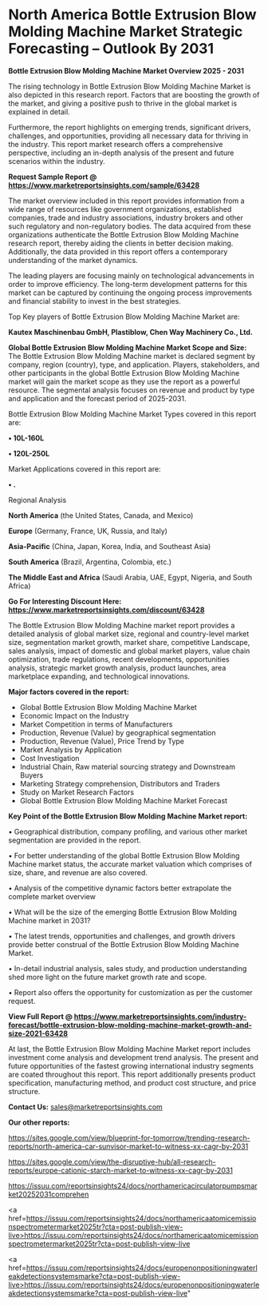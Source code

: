 # North America Bottle Extrusion Blow Molding Machine Market Strategic Forecasting – Outlook By 2031

<Strong> Bottle Extrusion Blow Molding Machine Market Overview 2025 - 2031</strong>

The rising technology in Bottle Extrusion Blow Molding Machine Market is also depicted in this research report. Factors that are boosting the growth of the market, and giving a positive push to thrive in the global market is explained in detail.

Furthermore, the report highlights on emerging trends, significant drivers, challenges, and opportunities, providing all necessary data for thriving in the industry. This report market research offers a comprehensive perspective, including an in-depth analysis of the present and future scenarios within the industry.

<strong>Request Sample Report @ <a href=https://www.marketreportsinsights.com/sample/63428>https://www.marketreportsinsights.com/sample/63428</a></strong>

The market overview included in this report provides information from a wide range of resources like government organizations, established companies, trade and industry associations, industry brokers and other such regulatory and non-regulatory bodies. The data acquired from these organizations authenticate the Bottle Extrusion Blow Molding Machine research report, thereby aiding the clients in better decision making. Additionally, the data provided in this report offers a contemporary understanding of the market dynamics.

The leading players are focusing mainly on technological advancements in order to improve efficiency. The long-term development patterns for this market can be captured by continuing the ongoing process improvements and financial stability to invest in the best strategies.

Top Key players of Bottle Extrusion Blow Molding Machine Market are:

<strong>Kautex Maschinenbau GmbH, Plastiblow, Chen Way Machinery Co., Ltd.</strong>

<strong><b>Global Bottle Extrusion Blow Molding Machine Market Scope and Size:</b></strong>
The Bottle Extrusion Blow Molding Machine market is declared segment by company, region (country), type, and application. Players, stakeholders, and other participants in the global Bottle Extrusion Blow Molding Machine market will gain the market scope as they use the report as a powerful resource. The segmental analysis focuses on revenue and product by type and application and the forecast period of 2025-2031.

Bottle Extrusion Blow Molding Machine Market Types covered in this report are:

<strong>• 10L-160L

• 120L-250L</strong>

Market Applications covered in this report are:

<strong>• .</strong> 

Regional Analysis

<strong>North America</strong> (the United States, Canada, and Mexico)

<strong>Europe</strong> (Germany, France, UK, Russia, and Italy)

<strong>Asia-Pacific</strong> (China, Japan, Korea, India, and Southeast Asia)

<strong>South America</strong> (Brazil, Argentina, Colombia, etc.)

<strong>The Middle East and Africa</strong> (Saudi Arabia, UAE, Egypt, Nigeria, and South Africa)

<strong>Go For Interesting Discount Here: <a href=https://www.marketreportsinsights.com/discount/63428>https://www.marketreportsinsights.com/discount/63428</a></strong>

The Bottle Extrusion Blow Molding Machine market report provides a detailed analysis of global market size, regional and country-level market size, segmentation market growth, market share, competitive Landscape, sales analysis, impact of domestic and global market players, value chain optimization, trade regulations, recent developments, opportunities analysis, strategic market growth analysis, product launches, area marketplace expanding, and technological innovations.

<strong><b>Major factors covered in the report:</b></strong>
<ul>
  <li>Global Bottle Extrusion Blow Molding Machine Market </li>
  <li>Economic Impact on the Industry</li>
  <li>Market Competition in terms of Manufacturers</li>
  <li>Production, Revenue (Value) by geographical segmentation</li>
  <li>Production, Revenue (Value), Price Trend by Type</li>
  <li>Market Analysis by Application</li>
  <li>Cost Investigation</li>
  <li>Industrial Chain, Raw material sourcing strategy and Downstream Buyers</li>
  <li>Marketing Strategy comprehension, Distributors and Traders</li>
  <li>Study on Market Research Factors</li>
  <li>Global Bottle Extrusion Blow Molding Machine Market Forecast</li>
</ul>

<strong><b>Key Point of the Bottle Extrusion Blow Molding Machine Market report:</b></strong>

• Geographical distribution, company profiling, and various other market segmentation are provided in the report.

• For better understanding of the global Bottle Extrusion Blow Molding Machine market status, the accurate market valuation which comprises of size, share, and revenue are also covered.

• Analysis of the competitive dynamic factors better extrapolate the complete market overview

• What will be the size of the emerging Bottle Extrusion Blow Molding Machine market in 2031?

• The latest trends, opportunities and challenges, and growth drivers provide better construal of the Bottle Extrusion Blow Molding Machine Market.

• In-detail industrial analysis, sales study, and production understanding shed more light on the future market growth rate and scope.

• Report also offers the opportunity for customization as per the customer request.

<strong><b>View Full Report @ <a href=https://www.marketreportsinsights.com/industry-forecast/bottle-extrusion-blow-molding-machine-market-growth-and-size-2021-63428>https://www.marketreportsinsights.com/industry-forecast/bottle-extrusion-blow-molding-machine-market-growth-and-size-2021-63428</a></b></strong>


At last, the Bottle Extrusion Blow Molding Machine Market report includes investment come analysis and development trend analysis. The present and future opportunities of the fastest growing international industry segments are coated throughout this report. This report additionally presents product specification, manufacturing method, and product cost structure, and price structure.

<strong>Contact Us:</strong>
sales@marketreportsinsights.com

<strong>Our other reports:</strong>

<a href=https://sites.google.com/view/blueprint-for-tomorrow/trending-research-reports/north-america-car-sunvisor-market-to-witness-xx-cagr-by-2031>https://sites.google.com/view/blueprint-for-tomorrow/trending-research-reports/north-america-car-sunvisor-market-to-witness-xx-cagr-by-2031</a>

<a href=https://sites.google.com/view/the-disruptive-hub/all-research-reports/europe-cationic-starch-market-to-witness-xx-cagr-by-2031>https://sites.google.com/view/the-disruptive-hub/all-research-reports/europe-cationic-starch-market-to-witness-xx-cagr-by-2031</a>

<a href=https://issuu.com/reportsinsights24/docs/northamericacirculatorpumpsmarket20252031comprehen>https://issuu.com/reportsinsights24/docs/northamericacirculatorpumpsmarket20252031comprehen</a>

<a href=https://issuu.com/reportsinsights24/docs/northamericaatomicemissionspectrometermarket2025tr?cta=post-publish-view-live>https://issuu.com/reportsinsights24/docs/northamericaatomicemissionspectrometermarket2025tr?cta=post-publish-view-live</a>

<a href=https://issuu.com/reportsinsights24/docs/europenonpositioningwaterleakdetectionsystemsmarke?cta=post-publish-view-live>https://issuu.com/reportsinsights24/docs/europenonpositioningwaterleakdetectionsystemsmarke?cta=post-publish-view-live</a>"
